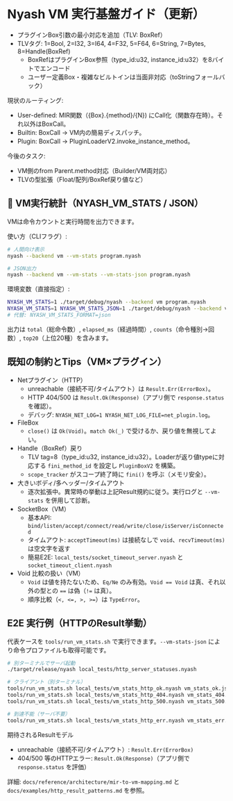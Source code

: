 # Nyash VM 実行基盤ガイド（更新）

- プラグインBox引数の最小対応を追加（TLV: BoxRef）
- TLVタグ: 1=Bool, 2=I32, 3=I64, 4=F32, 5=F64, 6=String, 7=Bytes, 8=Handle(BoxRef)
  - BoxRefはプラグインBox参照（type_id:u32, instance_id:u32）を8バイトでエンコード
  - ユーザー定義Box・複雑なビルトインは当面非対応（toStringフォールバック）

現状のルーティング:
- User-defined: MIR関数（{Box}.{method}/{N}) にCall化（関数存在時）。それ以外はBoxCall。
- Builtin: BoxCall → VM内の簡易ディスパッチ。
- Plugin: BoxCall → PluginLoaderV2.invoke_instance_method。

今後のタスク:
- VM側のfrom Parent.method対応（Builder/VM両対応）
- TLVの型拡張（Float/配列/BoxRef戻り値など）

## 🧮 VM実行統計（NYASH_VM_STATS / JSON）

VMは命令カウントと実行時間を出力できます。

使い方（CLIフラグ）:
```bash
# 人間向け表示
nyash --backend vm --vm-stats program.nyash

# JSON出力
nyash --backend vm --vm-stats --vm-stats-json program.nyash
```

環境変数（直接指定）:
```bash
NYASH_VM_STATS=1 ./target/debug/nyash --backend vm program.nyash
NYASH_VM_STATS=1 NYASH_VM_STATS_JSON=1 ./target/debug/nyash --backend vm program.nyash
# 代替: NYASH_VM_STATS_FORMAT=json
```

出力は `total`（総命令数）, `elapsed_ms`（経過時間）, `counts`（命令種別→回数）, `top20`（上位20種）を含みます。

## 既知の制約とTips（VM×プラグイン）
- Netプラグイン（HTTP）
  - unreachable（接続不可/タイムアウト）は `Result.Err(ErrorBox)`。
  - HTTP 404/500 は `Result.Ok(Response)`（アプリ側で `response.status` を確認）。
  - デバッグ: `NYASH_NET_LOG=1 NYASH_NET_LOG_FILE=net_plugin.log`。
- FileBox
  - `close()` は `Ok(Void)`。`match Ok(_)` で受けるか、戻り値を無視してよい。
- Handle（BoxRef）戻り
  - TLV tag=8（type_id:u32, instance_id:u32）。Loaderが返り値typeに対応する `fini_method_id` を設定し `PluginBoxV2` を構築。
  - `scope_tracker` がスコープ終了時に `fini()` を呼ぶ（メモリ安全）。
- 大きいボディ/多ヘッダー/タイムアウト
  - 逐次拡張中。異常時の挙動は上記Result規約に従う。実行ログと `--vm-stats` を併用して診断。
 - SocketBox（VM）
   - 基本API: `bind/listen/accept/connect/read/write/close/isServer/isConnected`
   - タイムアウト: `acceptTimeout(ms)` は接続なしで `void`、`recvTimeout(ms)` は空文字を返す
   - 簡易E2E: `local_tests/socket_timeout_server.nyash` と `socket_timeout_client.nyash`
 - Void 比較の扱い（VM）
   - `Void` は値を持たないため、`Eq/Ne` のみ有効。`Void == Void` は真、それ以外の型との `==` は偽（`!=` は真）。
   - 順序比較（`<, <=, >, >=`）は `TypeError`。

## E2E 実行例（HTTPのResult挙動）

代表ケースを `tools/run_vm_stats.sh` で実行できます。`--vm-stats-json` により命令プロファイルも取得可能です。

```bash
# 別ターミナルでサーバ起動
./target/release/nyash local_tests/http_server_statuses.nyash

# クライアント（別ターミナル）
tools/run_vm_stats.sh local_tests/vm_stats_http_ok.nyash vm_stats_ok.json
tools/run_vm_stats.sh local_tests/vm_stats_http_404.nyash vm_stats_404.json
tools/run_vm_stats.sh local_tests/vm_stats_http_500.nyash vm_stats_500.json

# 到達不能（サーバ不要）
tools/run_vm_stats.sh local_tests/vm_stats_http_err.nyash vm_stats_err.json
```

期待されるResultモデル
- unreachable（接続不可/タイムアウト）: `Result.Err(ErrorBox)`
- 404/500 等のHTTPエラー: `Result.Ok(Response)`（アプリ側で `response.status` を評価）

詳細: `docs/reference/architecture/mir-to-vm-mapping.md` と `docs/examples/http_result_patterns.md` を参照。
